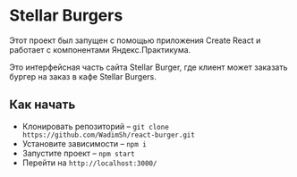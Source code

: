 # Stellar Burgers

Этот проект был запущен с помощью приложения Create React и работает с компонентами Яндекс.Практикума.

Это интерфейсная часть сайта Stellar Burger, где клиент может заказать бургер на заказ в кафе Stellar Burgers.

## Как начать

- Клонировать репозиторий – `git clone https://github.com/WadimSh/react-burger.git`
- Установите зависимости – `npm i`
- Запустите проект – `npm start`
- Перейти на `http://localhost:3000/`